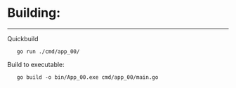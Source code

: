 #

# Building:
---
  Quickbuild

       go run ./cmd/app_00/
  
  Build to executable:

       go build -o bin/App_00.exe cmd/app_00/main.go 